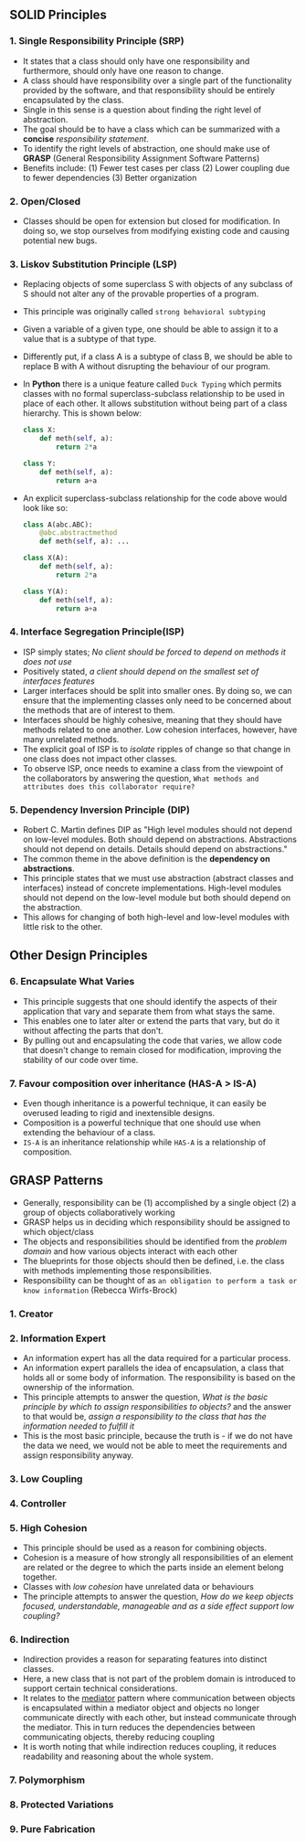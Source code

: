 ## SOLID Principles

### 1. Single Responsibility Principle (SRP)

- It states that a class should only have one responsibility and furthermore, should only have one reason to change.
- A class should have responsibility over a single part of the functionality provided by the software, and that
  responsibility should be entirely encapsulated by the class.
- Single in this sense is a question about finding the right level of abstraction.
- The goal should be to have a class which can be summarized with a **concise** _responsibility statement_.
- To identify the right levels of abstraction, one should make use of **GRASP** (General Responsibility Assignment
  Software
  Patterns)
- Benefits include: (1) Fewer test cases per class (2) Lower coupling due to fewer dependencies (3) Better organization

### 2. Open/Closed

- Classes should be open for extension but closed for modification. In doing so, we stop ourselves from modifying
  existing code and causing potential new bugs.

### 3. Liskov Substitution Principle (LSP)

- Replacing objects of some superclass S with objects of any subclass of S should not alter any of the provable
  properties of a program.
- This principle was originally called `strong behavioral subtyping`
- Given a variable of a given type, one should be able to assign it to a value that is a subtype of that type.
- Differently put, if a class A is a subtype of class B, we should be able to replace B with A without disrupting the
  behaviour of our program.
- In **Python** there is a unique feature called `Duck Typing` which permits classes with no formal superclass-subclass
  relationship to be used in place of each other. It allows substitution without being part of a class hierarchy. This
  is shown below:

  ```python
  class X:
      def meth(self, a):
          return 2*a
  
  class Y:
      def meth(self, a):
          return a+a
  ```

- An explicit superclass-subclass relationship for the code above would look like so:

  ```python
  class A(abc.ABC):
      @abc.abstractmethod
      def meth(self, a): ...
  
  class X(A):
      def meth(self, a): 
          return 2*a 
  
  class Y(A): 
      def meth(self, a):
          return a+a
  ```

### 4. Interface Segregation Principle(ISP)

- ISP simply states; _No client should be forced to depend on methods it does not use_
- Positively stated, _a client should depend on the smallest set of interfaces features_
- Larger interfaces should be split into smaller ones. By doing so, we can ensure that the implementing classes only
  need to be concerned about the methods that are of interest to them.
- Interfaces should be highly cohesive, meaning that they should have methods related to one another. Low cohesion
  interfaces, however, have many unrelated methods.
- The explicit goal of ISP is to _isolate_ ripples of change so that change in one class does not impact other classes.
- To observe ISP, once needs to examine a class from the viewpoint of the collaborators by answering the
  question, `What methods and attributes does this collaborator require?`

### 5. Dependency Inversion Principle (DIP)

- Robert C. Martin defines DIP as "High level modules should not depend on low-level modules. Both should depend on
  abstractions. Abstractions should not depend on details. Details should depend on abstractions."
- The common theme in the above definition is the **dependency on abstractions**.
- This principle states that we must use abstraction (abstract classes and interfaces) instead of concrete
  implementations. High-level modules should not depend on the low-level module but both should depend on the
  abstraction.
- This allows for changing of both high-level and low-level modules with little risk to the other.

## Other Design Principles

### 6. Encapsulate What Varies

- This principle suggests that one should identify the aspects of their application that vary and separate them from
  what stays the same.
- This enables one to later alter or extend the parts that vary, but do it without affecting the parts that don't.
- By pulling out and encapsulating the code that varies, we allow code that doesn't change to remain closed for
  modification, improving the stability of our code over time.

### 7. Favour composition over inheritance (HAS-A > IS-A)

- Even though inheritance is a powerful technique, it can easily be overused leading to rigid and inextensible designs.
- Composition is a powerful technique that one should use when extending the behaviour of a class.
- `IS-A` is an inheritance relationship while `HAS-A` is a relationship of composition.

## GRASP Patterns

- Generally, responsibility can be (1) accomplished by a single object (2) a group of objects collaboratively working
- GRASP helps us in deciding which responsibility should be assigned to which object/class
- The objects and responsibilities should be identified from the _problem domain_ and how various objects interact with
  each other
- The blueprints for those objects should then be defined, i.e. the class with methods implementing those
  responsibilities.
- Responsibility can be thought of as `an obligation to perform a task or know information` (Rebecca Wirfs-Brock)

### 1. Creator

### 2. Information Expert

- An information expert has all the data required for a particular process.
- An information expert parallels the idea of encapsulation, a class that holds all or some body of information. The
  responsibility is based on the ownership of the information.
- This principle attempts to answer the question, _What is the basic principle by which to assign responsibilities to
  objects?_ and the answer to that would be, _assign a responsibility to the class that has the information needed to
  fulfill it_
- This is the most basic principle, because the truth is - if we do not have the data we need, we would not be able to
  meet the requirements and assign responsibility anyway.

### 3. Low Coupling

### 4. Controller

### 5. High Cohesion

- This principle should be used as a reason for combining objects.
- Cohesion is a measure of how strongly all responsibilities of an element are related or the degree to which the parts
  inside an element belong together.
- Classes with _low cohesion_ have unrelated data or behaviours
- The principle attempts to answer the question, _How do we keep objects focused, understandable, manageable and as a
  side effect support low coupling?_

### 6. Indirection

- Indirection provides a reason for separating features into distinct classes.
- Here, a new class that is not part of the problem domain is introduced to support certain technical considerations.
- It relates to the [mediator](https://en.wikipedia.org/wiki/Mediator_pattern) pattern where communication between
  objects is encapsulated within a mediator object and objects no longer
  communicate directly with each other, but instead communicate through the mediator. This in turn reduces the
  dependencies between communicating objects, thereby reducing coupling
- It is worth noting that while indirection reduces coupling, it reduces readability and reasoning about the whole
  system.

### 7. Polymorphism

### 8. Protected Variations

### 9. Pure Fabrication


